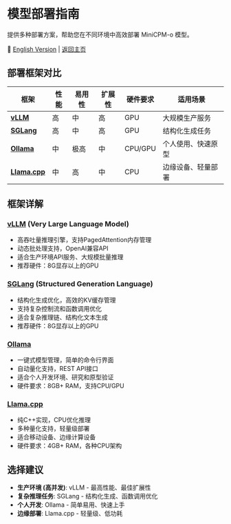 # 模型部署指南

提供多种部署方案，帮助您在不同环境中高效部署 MiniCPM-o 模型。

📖 [English Version](./README.md) | [返回主页](../)

## 部署框架对比

| 框架 | 性能 | 易用性 | 扩展性 | 硬件要求 | 适用场景 |
|------|------|--------|--------|---------|---------|
| [**vLLM**](./vllm/) | 高 | 中 | 高 | GPU | 大规模生产服务 |
| [**SGLang**](./sglang/) | 高 | 中 | 高 | GPU | 结构化生成任务 |
| [**Ollama**](./ollama/) | 中 | 极高 | 中 | CPU/GPU | 个人使用、快速原型 |
| [**Llama.cpp**](./llama.cpp/) | 中 | 高 | 中 | CPU | 边缘设备、轻量部署 |

## 框架详解

### [vLLM](./vllm/) (Very Large Language Model)
- 高吞吐量推理引擎，支持PagedAttention内存管理
- 动态批处理支持，OpenAI兼容API
- 适合生产环境API服务、大规模批量推理
- 推荐硬件：8G显存以上的GPU

### [SGLang](./sglang/) (Structured Generation Language)
- 结构化生成优化，高效的KV缓存管理
- 支持复杂控制流和函数调用优化
- 适合复杂推理链、结构化文本生成
- 推荐硬件：8G显存以上的GPU

### [Ollama](./ollama/)
- 一键式模型管理，简单的命令行界面
- 自动量化支持，REST API接口
- 适合个人开发环境、研究和原型验证
- 硬件要求：8GB+ RAM，支持CPU/GPU

### [Llama.cpp](./llama.cpp/)
- 纯C++实现，CPU优化推理
- 多种量化支持，轻量级部署
- 适合移动设备、边缘计算设备
- 硬件要求：4GB+ RAM，各种CPU架构

## 选择建议

- **生产环境 (高并发)**: vLLM - 最高性能、最佳扩展性
- **复杂推理任务**: SGLang - 结构化生成、函数调用优化
- **个人开发**: Ollama - 简单易用、快速上手
- **边缘部署**: Llama.cpp - 轻量级、低功耗 